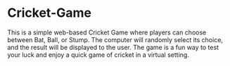 # Cricket-Game
This is a simple web-based Cricket Game where players can choose between Bat, Ball, or Stump. The computer will randomly select its choice, and the result will be displayed to the user. The game is a fun way to test your luck and enjoy a quick game of cricket in a virtual setting.
